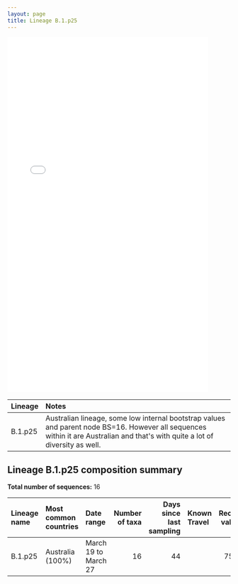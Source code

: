 ```yaml
---
layout: page
title: Lineage B.1.p25
---
```




<embed src="../assets/images/B.1.p25.pdf" type="application/pdf" width="90%" height="800px" />


| Lineage | Notes |
|:-----|:-----|
| B.1.p25 | Australian lineage, some low internal bootstrap values and parent node BS=16. However all sequences within it are Australian and that's with quite a lot of diversity as well. |

<h2>Lineage B.1.p25 composition summary </h2>

<strong>Total number of sequences:</strong> 16

| Lineage name | Most common countries | Date range | Number of taxa |  Days since last sampling | Known Travel | Recall value |
|:-----|:-----|:-------|-------:|-------:|:---------|--------:|
| B.1.p25 | Australia (100%) | March 19 to March 27 | 16 | 44 |  | 75.0 |
